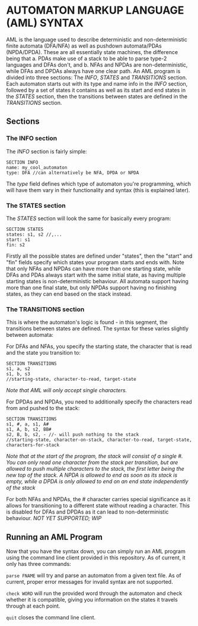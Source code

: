 # AUTOMATON MARKUP LANGUAGE (AML) SYNTAX

AML is the language used to describe deterministic and non-deterministic finite automata (DFA/NFA) as well as pushdown automata/PDAs (NPDA/DPDA).
These are all essentially state machines, the difference being that a. PDAs make use of a stack to be able to parse type-2 languages and DFAs don't, and b. NFAs and NPDAs are non-deterministic, while DFAs and DPDAs always have one clear path.
An AML program is divided into three sections: The *INFO*, *STATES* and *TRANSITIONS* section.
Each automaton starts out with its type and name info in the *INFO* section, followed by a set of states it contains as well as its start and end states in the *STATES* section, then the transitions between states are defined in the *TRANSITIONS* section.

## Sections

### The INFO section

The *INFO* section is fairly simple:

```
SECTION INFO
name: my_cool_automaton
type: DFA //can alternatively be NFA, DPDA or NPDA
```

The *type* field defines which type of automaton you're programming, which will have them vary in their functionality and syntax (this is explained later).

### The STATES section

The *STATES* section will look the same for basically every program:

```
SECTION STATES
states: s1, s2 //,...
start: s1
fin: s2
```

Firstly all the possible states are defined under "states", then the "start" and "fin" fields specify which states your program starts and ends with. Note that only NFAs and NPDAs can have more than one starting state, while DFAs and PDAs always start with the same initial state, as having multiple starting states is non-deterministic behaviour. All automata support having more than one final state, but only NPDAs support having no finishing states, as they can end based on the stack instead.

### The TRANSITIONS section

This is where the automaton's logic is found - in this segment, the transitions between states are defined. The syntax for these varies slightly between automata:

For DFAs and NFAs, you specify the starting state, the character that is read and the state you transition to:

```
SECTION TRANSITIONS
s1, a, s2
s1, b, s3
//starting-state, character-to-read, target-state
```

*Note that AML will only accept single characters.*

For DPDAs and NPDAs, you need to additionally specify the characters read from and pushed to the stack:

```
SECTION TRANSITIONS
s1, #, a, s1, A#
s1, A, b, s2, BB#
s2, B, b, s2, -	//- will push nothing to the stack
//starting-state, character-on-stack, character-to-read, target-state, characters-for-stack
```

*Note that  at the start of the program, the stack will consist of a single #. You can only read one character from the stack per transition, but are allowed to push multiple characters to the stack, the first letter being the new top of the stack. A NPDA is allowed to end as soon as its stack is empty, while a DPDA is only allowed to end on an end state independently of the stack*

For both NFAs and NPDAs, the # character carries special significance as it allows for transitioning to a different state without reading a character. This is disabled for DFAs and DPDAs as it can lead to non-deterministic behaviour. *NOT YET SUPPORTED; WIP*

## Running an AML Program

Now that you have the syntax down, you can simply run an AML program using the command line client provided in this repository. As of current, it only has three commands:

``parse FNAME`` will try and parse an automaton from a given text file. As of current, proper error messages for invalid syntax are not supported.

``check WORD`` will run the provided word through the automaton and check whether it is compatible, giving you information on the states it travels through at each point.

``quit`` closes the command line client.